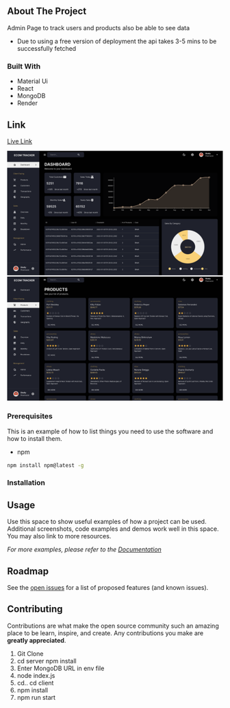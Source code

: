 <!-- ABOUT THE PROJECT -->
## About The Project
Admin Page to track users and products also be able to see data
- Due to using a free version of deployment the api takes 3-5 mins to be successfully fetched
### Built With
- Material Ui
- React 
- MongoDB
- Render 

## Link
[Live Link](https://admin-tracker.onrender.com/)


![Screenshot](screenshot2.png)
![Screenshot](screenshot1.png)


### Prerequisites

This is an example of how to list things you need to use the software and how to install them.
* npm
```sh
npm install npm@latest -g
```

### Installation


<!-- USAGE EXAMPLES -->
## Usage

Use this space to show useful examples of how a project can be used. Additional screenshots, code examples and demos work well in this space. You may also link to more resources.

_For more examples, please refer to the [Documentation](https://example.com)_



<!-- ROADMAP -->
## Roadmap

See the [open issues](https://github.com/othneildrew/Best-README-Template/issues) for a list of proposed features (and known issues).



<!-- CONTRIBUTING -->
## Contributing

Contributions are what make the open source community such an amazing place to be learn, inspire, and create. Any contributions you make are **greatly appreciated**.

1. Git Clone
2. cd server npm install 
4. Enter MongoDB URL in env file
5. node index.js
6. cd.. cd client
7. npm install
8. npm run start




